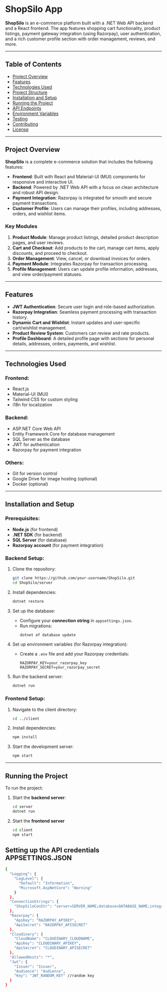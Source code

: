 # **ShopSilo App**

**ShopSilo** is an e-commerce platform built with a .NET Web API backend and a React frontend. The app features shopping cart functionality, product listings, payment gateway integration (using Razorpay), user authentication, and a rich customer profile section with order management, reviews, and more.

---

## **Table of Contents**
- [Project Overview](#project-overview)
- [Features](#features)
- [Technologies Used](#technologies-used)
- [Project Structure](#project-structure)
- [Installation and Setup](#installation-and-setup)
- [Running the Project](#running-the-project)
- [API Endpoints](#api-endpoints)
- [Environment Variables](#environment-variables)
- [Testing](#testing)
- [Contributing](#contributing)
- [License](#license)

---

## **Project Overview**

**ShopSilo** is a complete e-commerce solution that includes the following features:
- **Frontend**: Built with React and Material-UI (MUI) components for responsive and interactive UI.
- **Backend**: Powered by .NET Web API with a focus on clean architecture and robust API design.
- **Payment Integration**: Razorpay is integrated for smooth and secure payment transactions.
- **Customer Profile**: Users can manage their profiles, including addresses, orders, and wishlist items.

### **Key Modules**
1. **Product Module**: Manage product listings, detailed product description pages, and user reviews.
2. **Cart and Checkout**: Add products to the cart, manage cart items, apply discounts, and proceed to checkout.
3. **Order Management**: View, cancel, or download invoices for orders.
4. **Payment Module**: Integrates Razorpay for transaction processing.
5. **Profile Management**: Users can update profile information, addresses, and view order/payment statuses.

---

## **Features**
- **JWT Authentication**: Secure user login and role-based authorization.
- **Razorpay Integration**: Seamless payment processing with transaction history.
- **Dynamic Cart and Wishlist**: Instant updates and user-specific cart/wishlist management.
- **Product Review System**: Customers can review and rate products.
- **Profile Dashboard**: A detailed profile page with sections for personal details, addresses, orders, payments, and wishlist.

---

## **Technologies Used**

### **Frontend**:
- React.js
- Material-UI (MUI)
- Tailwind CSS for custom styling
- i18n for localization

### **Backend**:
- ASP.NET Core Web API
- Entity Framework Core for database management
- SQL Server as the database
- JWT for authentication
- Razorpay for payment integration

### **Others**:
- Git for version control
- Google Drive for image hosting (optional)
- Docker (optional)


---

## **Installation and Setup**

### **Prerequisites**:
- **Node.js** (for frontend)
- **.NET SDK** (for backend)
- **SQL Server** (for database)
- **Razorpay account** (for payment integration)

### **Backend Setup**:
1. Clone the repository:
    ```bash
    git clone https://github.com/your-username/ShopSilo.git
    cd ShopSilo/server
    ```

2. Install dependencies:
    ```bash
    dotnet restore
    ```

3. Set up the database:
   - Configure your **connection string** in `appsettings.json`.
   - Run migrations:
     ```bash
     dotnet ef database update
     ```

4. Set up environment variables (for Razorpay integration):
   - Create a `.env` file and add your Razorpay credentials:
     ```
     RAZORPAY_KEY=your_razorpay_key
     RAZORPAY_SECRET=your_razorpay_secret
     ```

5. Run the backend server:
    ```bash
    dotnet run
    ```

### **Frontend Setup**:
1. Navigate to the client directory:
    ```bash
    cd ../client
    ```

2. Install dependencies:
    ```bash
    npm install
    ```

3. Start the development server:
    ```bash
    npm start
    ```

---

## **Running the Project**

To run the project:

1. Start the **backend server**:
   ```bash
   cd server
   dotnet run
   ```
2. Start the **frontend server**
   ```bash
   cd client
   npm start
   ```

## **Setting up the API credentials APPSETTINGS.JSON**

```bash
{
  "Logging": {
    "LogLevel": {
      "Default": "Information",
      "Microsoft.AspNetCore": "Warning"
    }
  },
  "ConnectionStrings": {
    "ShopSiloConStr": "server=SERVER_NAME;database=DATABASE_NAME;integrated security=True;TrustServerCertificate=True;"
  },
  "Razorpay": {
    "ApiKey": "RAZORPAY_APIKEY",
    "ApiSecret": "RAZORPAY_APISECRET"
  },
  "Cloudinary": {
    "CloudName": "CLOUDINARY_CLOUDNAME",
    "ApiKey": "CLOUDINARY_APIKEY",
    "ApiSecret": "CLOUDINARY_APISECRET"
  },
  "AllowedHosts": "*",
  "Jwt": {
    "Issuer": "Issuer",
    "Audience": "Audience",
    "Key": "JWT_RANDOM_KEY" //random key
  }
}
```



